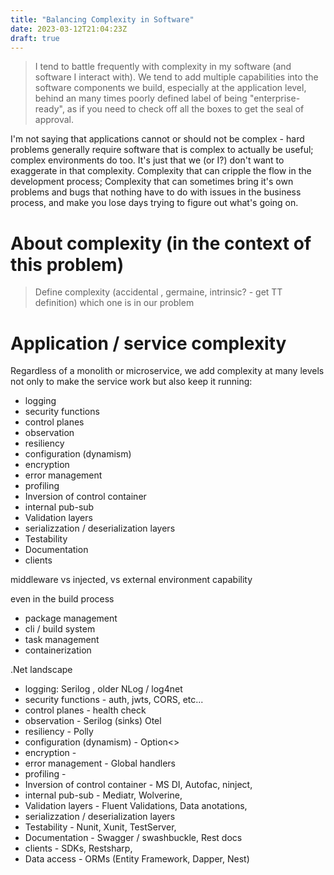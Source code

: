 ```yaml
---
title: "Balancing Complexity in Software"
date: 2023-03-12T21:04:23Z
draft: true
---
```


> I tend to battle frequently with complexity in my software (and software I interact with). We tend to add multiple capabilities into the software components we build, especially at the application level, behind an many times poorly defined label of being "enterprise-ready", as if you need to check off all the boxes to get the seal of approval.

I'm not saying that applications cannot or should not be complex - hard problems generally require software that is complex to actually be useful; complex environments do too. It's just that we (or I?) don't want to exaggerate in that complexity. Complexity that can cripple the flow in the development process; Complexity that can sometimes bring it's own problems and bugs that nothing have to do with issues in the business process, and make you lose days trying to figure out what's going on.

# About complexity (in the context of this problem)

> Define complexity (accidental , germaine, intrinsic? - get TT definition)
    which one is in our problem

# Application / service complexity

Regardless of a monolith or microservice, we add complexity at many levels not only to make the service work but also keep it running:

* logging
* security functions
* control planes
* observation
* resiliency
* configuration (dynamism)
* encryption
* error management
* profiling
* Inversion of control container
* internal pub-sub
* Validation layers
* serializzation / deserialization layers
* Testability
* Documentation
* clients 

middleware vs injected, vs external environment capability

even in the build process

* package management
* cli / build system
* task management
* containerization


.Net landscape

* logging: Serilog , older NLog / log4net
* security functions - auth, jwts, CORS, etc...
* control planes - health check
* observation - Serilog (sinks) Otel
* resiliency - Polly
* configuration (dynamism) - Option<>
* encryption - 
* error management - Global handlers
* profiling - 
* Inversion of control container - MS DI,  Autofac, ninject, 
* internal pub-sub - Mediatr, Wolverine, 
* Validation layers - Fluent Validations, Data anotations, 
* serializzation / deserialization layers
* Testability - Nunit, Xunit, TestServer, 
* Documentation - Swagger / swashbuckle, Rest docs
* clients - SDKs, Restsharp, 
* Data access - ORMs (Entity Framework, Dapper, Nest)

